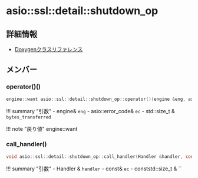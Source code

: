 # asio::ssl::detail::shutdown_op



## 詳細情報

- [Doxygenクラスリファレンス](https://lang-ship.com/reference/ESP32/latest/classasio_1_1ssl_1_1detail_1_1shutdown__op.html)

## メンバー

### operator()()



```c
engine::want asio::ssl::detail::shutdown_op::operator()(engine &eng, asio::error_code &ec, std::size_t &bytes_transferred) const
```

!!! summary "引数"
	- engine& `eng` 
	- asio::error_code& `ec` 
	- std::size_t & `bytes_transferred` 

!!! note "戻り値"
	engine::want



### call_handler()



```c
void asio::ssl::detail::shutdown_op::call_handler(Handler &handler, const asio::error_code &ec, const std::size_t &) const
```

!!! summary "引数"
	- Handler & `handler` 
	- const& `ec` 
	- conststd::size_t & `` 



